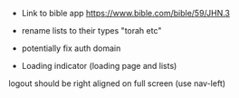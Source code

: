 * Link to bible app  https://www.bible.com/bible/59/JHN.3

* rename lists to their types "torah etc"
* potentially fix auth domain
* Loading indicator (loading page and lists)


logout should be right aligned on full screen (use nav-left)
